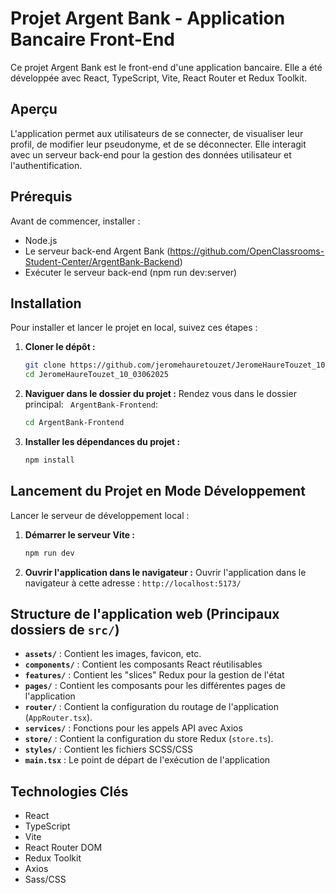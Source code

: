 # Projet Argent Bank - Application Bancaire Front-End

Ce projet Argent Bank est le front-end d'une application bancaire.
Elle a été développée avec React, TypeScript, Vite, React Router et Redux Toolkit.

## Aperçu

L'application permet aux utilisateurs de se connecter, de visualiser leur profil, de modifier leur pseudonyme, et de se déconnecter.
Elle interagit avec un serveur back-end pour la gestion des données utilisateur et l'authentification.

## Prérequis

Avant de commencer, installer :

- Node.js
- Le serveur back-end Argent Bank (https://github.com/OpenClassrooms-Student-Center/ArgentBank-Backend)
- Exécuter le serveur back-end (npm run dev:server)

## Installation

Pour installer et lancer le projet en local, suivez ces étapes :

1.  **Cloner le dépôt :**

    ```bash
    git clone https://github.com/jeromehauretouzet/JeromeHaureTouzet_10_03062025.git
    cd JeromeHaureTouzet_10_03062025
    ```

2.  **Naviguer dans le dossier du projet :**
    Rendez vous dans le dossier principal: ` ArgentBank-Frontend`:

    ```bash
    cd ArgentBank-Frontend
    ```

3.  **Installer les dépendances du projet :**
    ```bash
    npm install
    ```

## Lancement du Projet en Mode Développement

Lancer le serveur de développement local :

1.  **Démarrer le serveur Vite :**
    ```bash
    npm run dev
    ```
2.  **Ouvrir l'application dans le navigateur :**
    Ouvrir l'application dans le navigateur à cette adresse : `http://localhost:5173/`

## Structure de l'application web (Principaux dossiers de `src/`)

- **`assets/`** : Contient les images, favicon, etc.
- **`components/`** : Contient les composants React réutilisables
- **`features/`** : Contient les "slices" Redux pour la gestion de l'état
- **`pages/`** : Contient les composants pour les différentes pages de l'application
- **`router/`** : Contient la configuration du routage de l'application (`AppRouter.tsx`).
- **`services/`** : Fonctions pour les appels API avec Axios
- **`store/`** : Contient la configuration du store Redux (`store.ts`).
- **`styles/`** : Contient les fichiers SCSS/CSS
- **`main.tsx`** : Le point de départ de l'exécution de l'application

## Technologies Clés

- React
- TypeScript
- Vite
- React Router DOM
- Redux Toolkit
- Axios
- Sass/CSS
